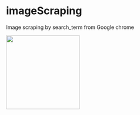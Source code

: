 # imageScraping
Image scraping by search_term from Google chrome

<img src = "imageScrapingSimulation/.png" width="200">
